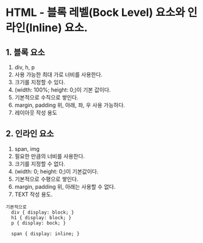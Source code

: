# HTML - 블록 레벨(Bock Level) 요소와 인라인(Inline) 요소.
## 1. 블록 요소
  1. div, h, p
  2. 사용 가능한 최대 가로 너비를 사용한다.
  3. 크기를 지정할 수 있다.
  4. (width: 100%; height: 0;)이 기본 값이다.
  5. 기본적으로 수직으로 쌓인다.
  6. margin, padding 위, 아래, 좌, 우 사용 가능하다.
  7. 레이아웃 작성 용도

## 2. 인라인 요소
  1. span, img
  2. 필요한 만큼의 너비를 사용한다.
  3. 크기를 지정할 수 없다.
  4. (width: 0; height: 0;)이 기본값이다.
  5. 기본적으로 수평으로 쌓인다.
  6. margin, padding 위, 아래는 사용할 수 없다.
  7. TEXT 작성 용도.

```
기본적으로
  div { display: block; }
  h1 { display: block; }
  p { display: bock; }

  span { display: inline; }
```